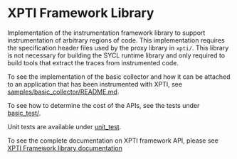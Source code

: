 # XPTI Framework Library

Implementation of the instrumentation framework library to support
instrumentation of arbitrary regions of code. This implementation requires the
specification header files used by the proxy library in ```xpti/```. This
library is not necessary for building the SYCL runtime library and only required
to build tools that extract the traces from instrumented code.

To see the implementation of the basic collector and how it can be attached to
an application that has been instrumented with XPTI, see [samples/basic_collector/README.md](samples/basic_collector/README.md).

To see how to determine the cost of the APIs, see the tests under [basic_test/](basic_test/README.md).

Unit tests are available under [unit_test](unit_test/README.md).

To see the complete documentation on XPTI framework API, please see [XPTI Framework library documentation](doc/XPTI_Framework.md)
